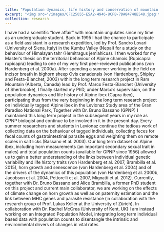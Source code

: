 ```yaml
---
title: "Population dynamics, life history and conservation of mountain ungulates"
excerpt: "<img src='/images/CFC25055-E5A2-4946-8CFB-7DA84748B548.jpeg'>"
collection: research
---
```


I have had a scientific “love affair” with mountain ungulates since my time as an undergraduate student.  Back in 1995 I had the chance to participate as a field assistant in a research expedition, led by Prof. Sandro Lovari (University of Siena, Italy) in the Kumbu Valley (Nepal) for a study on the behaviour of Himalayan tahr (Hemitragus jemlahicus). I then worked for my Master’s thesis on the territorial behaviour of Alpine chamois (Rupicapra rupicapra) leading to one of my very first peer-reviewed publications (von Hardenberg et al. 2000a). After spending a summer working in the field on incisor breath in bighorn sheep Ovis canadensis  (von Hardenberg, Shipley and Festa-Bianchet, 2003) within the long term research project in Ram Mountain (Alberta, Canada) lead by Prof. Marco Festa-Bianchet (University of Sherbrooke), I finally started my PhD, under Marco’s supervision, on the population dynamics and life history of Alpine ibex (Capra ibex), participating thus from the very beginning in the long term research project on individually tagged Alpine ibex in the Levionaz Study area of the Gran Paradiso National Park, Together with Dr. Bruno Bassano (GPNP) I maintained this long term project in the subsequent years in my role as GPNP biologist and continue to be involved in it in the present day. Every summer researchers and students in Levionaz continue the tedious work of collecting data on the behaviour of tagged individuals, collecting feces for fecal counts of gastrointestinal parasite eggs and weighting them on remote scales in salt licks (Bassano et al. 2003). Our long term dataset on Alpine ibex, including horn measurements (an important secondary sexual trait in males) and total population counts (available for GPNP since 1956) allowed us to gain a better understanding of the links between individual genetic variability and life history traits (von Hardenberg et al. 2007, Brambilla et al. 2015), horn growth and senescence (von Hardenberg et al. 2004) and of the drivers of the dynamics of this population (von Hardenberg et al. 2000b, Jacobson et al. 2004, Pettorelli et al. 2007, Mignatti et al. 2012). Currently, together with Dr. Bruno Bassano and Alice Brambilla, a former PhD student on this project and current main collaborator, we are working on the effects of climate change on horn growth as well as on paternity estimation and the link between MHC genes and parasite resistance (in collaboration with the research group of Prof. Lukas Keller at the University of Zürich). In collaboration with Dr. Rachel McCrea (University of Kent, UK) I am instead working on an Integrated Population Model, integrating long term individual based data with population counts to disentangle the intrinsic and environmental drivers of changes in vital rates. 

